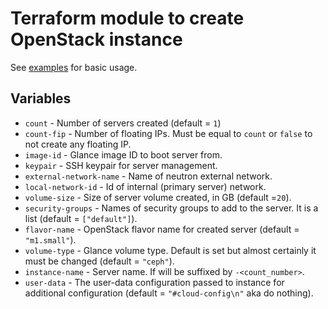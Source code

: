 # Terraform module to create OpenStack instance

See [examples](../examples/) for basic usage.

## Variables

* `count` - Number of servers created (default = `1`)
* `count-fip` - Number of floating IPs. Must be equal to `count` or `false` to not create any floating IP.
* `image-id` -  Glance image ID to boot server from.
* `keypair` - SSH keypair for server management.
* `external-network-name` - Name of neutron external network.
* `local-network-id` - Id of internal (primary server) network.
* `volume-size` - Size of server volume created, in GB (default =`20`).
* `security-groups` - Names of security groups to add to the server. It is a list (default = `["default"]`).
* `flavor-name` - OpenStack flavor name for created server (default = `"m1.small"`).
* `volume-type` - Glance volume type. Default is set but almost certainly it must be changed (default = `"ceph"`).
* `instance-name` - Server name. If will be suffixed by `-<count_number>`.
* `user-data` - The user-data configuration passed to instance for additional configuration (default = `"#cloud-config\n"` aka do nothing).
